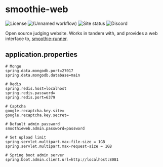 # smoothie-web
![License](https://img.shields.io/github/license/BayviewComputerClub/smoothie-web)
![(Unnamed workflow)](https://github.com/BayviewComputerClub/smoothie-web/workflows/(Unnamed%20workflow)/badge.svg)
![Site status](https://img.shields.io/website?label=site&url=https%3A%2F%2Fsmoothie.bayview.club)
![Discord](https://img.shields.io/discord/642159962587529237?color=%23e91e63&label=Discord&logo=Discord)


Open source judging website. Works in tandem with, and provides a web interface to, [smoothie-runner](https://github.com/BayviewComputerClub/smoothie-runner).

## application.properties
```
# Mongo
spring.data.mongodb.port=27017
spring.data.mongodb.database=main

# Redis
spring.redis.host=localhost
spring.redis.password=
spring.redis.port=6379

# Captcha
google.recaptcha.key.site=
google.recaptcha.key.secret=

# Default admin password
smoothieweb.admin.password=password

# Set upload limit
spring.servlet.multipart.max-file-size = 1GB
spring.servlet.multipart.max-request-size = 1GB

# Spring boot admin server
spring.boot.admin.client.url=http://localhost:8081
```
